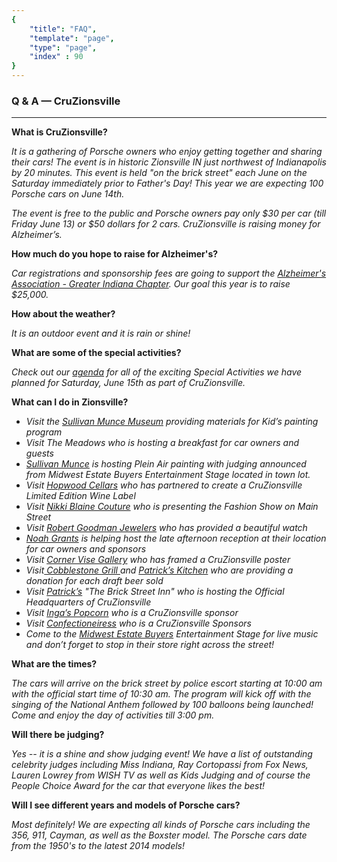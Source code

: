 ```yaml
---
{ 
    "title": "FAQ",
    "template": "page",
	"type": "page",
	"index" : 90
}
---
```



### Q & A — CruZionsville
____


**What is CruZionsville?**

_It is a gathering of Porsche owners who enjoy getting together and sharing their cars! The event is in historic Zionsville IN just northwest of Indianapolis by 20 minutes. This event is held "on the brick street" each June on the Saturday immediately prior to Father's Day! This year we are expecting 100 Porsche cars on June 14th._

_The event is free to the public and Porsche owners pay only \$30 per car (till Friday June 13) or \$50 dollars for 2 cars. CruZionsville is raising money for Alzheimer’s._


**How much do you hope to raise for Alzheimer's?**


_Car registrations and sponsorship fees are going to support the [Alzheimer's Association - Greater Indiana Chapter][22]. Our goal this year is to raise $25,000._


**How about the weather?**


_It is an outdoor event and it is rain or shine!_


**What are some of the special activities?**


_Check out our [agenda][7] for all of the exciting Special Activities we have planned for Saturday, June 15th as part of CruZionsville._


**What can I do in Zionsville?**

  * _Visit the [Sullivan Munce Museum][8] providing materials for Kid’s painting program_
  * _Visit The Meadows who is hosting a breakfast for car owners and guests_
  * _[Sullivan Munce][8] is hosting Plein Air painting with judging announced from Midwest Estate Buyers Entertainment Stage located in town lot._
  * _Visit [Hopwood Cellars][9] who has partnered to create a CruZionsville Limited Edition Wine Label_
  * _Visit [Nikki Blaine Couture][10] who is presenting the Fashion Show on Main Street_
  * _Visit [Robert Goodman Jewelers][11] who has provided a beautiful watch_
  * _[Noah Grants][12] is helping host the late afternoon reception at their location for car owners and sponsors_
  * _Visit [Corner Vise Gallery][13] who has framed a CruZionsville poster_
  * _Visit[ Cobblestone Grill ][14]and [Patrick’s Kitchen][15] who are providing a donation for each draft beer sold_
  * _Visit [Patrick’s][15] "The Brick Street Inn" who is hosting the Official Headquarters of CruZionsville_
  * _Visit [Inga’s Popcorn][16] who is a CruZionsville sponsor_
  * _Visit [Confectioneiress][17] who is a CruZionsville Sponsors_
  * _Come to the [Midwest Estate Buyers][18] Entertainment Stage for live music and don’t forget to stop in their store right across the street!_

**What are the times?**

_The cars will arrive on the brick street by police escort starting at 10:00 am with the official start time of 10:30 am. The program will kick off with the singing of the National Anthem followed by 100 balloons being launched! Come and enjoy the day of activities till 3:00 pm._

**Will there be judging?**

_Yes -- it is a shine and show judging event! We have a list of outstanding celebrity judges including Miss Indiana, Ray Cortopassi from Fox News, Lauren Lowrey from WISH TV as well as Kids Judging and of course the People Choice Award for the car that everyone likes the best!_

**Will I see different years and models of Porsche cars?**

_Most definitely! We are expecting all kinds of Porsche cars including the 356, 911, Cayman, as well as the Boxster model. The Porsche cars date from the 1950's to the latest 2014 models!_




   [1]: http://www.cruzionsville.com/
   [3]: http://www.cruzionsville.com/find-us/
   [4]: http://www.cruzionsville.com/q-a/
   [5]: http://www.cruzionsville.com/news/
   [6]: http://www.cruzionsville.com/sponsors/
   [7]: http://www.cruzionsville.com/agenda
   [8]: http://sullivanmunce.org
   [9]: http://www.hopwoodcellars.com/
   [10]: http://nikkiblaine.com/
   [11]: http://www.robertgoodmanjewelers.com/
   [12]: http://www.noahgrants.com/
   [13]: http://www.indygalleries.com/
   [14]: http://www.cobblestonegrill.com/
   [15]: http://patrickskitchen.com/
   [16]: http://ingaspopcorn.com/
   [17]: http://www.confectioneiress.com/
   [18]: http://www.midwestestatebuyers.com
   [19]: https://maps.google.com/maps?q=200%2BS%2BMain%2BSt,%2BZionsville,%2BIN&amp;hl=en&amp;sll=39.96089,-86.279143&amp;sspn=0.123549,0.17252&amp;oq=200&amp;t=h&amp;hnear=200%2BS%2BMain%2BSt,%2BZionsville,%2BIndiana%2B46077&amp;z=17&amp;iwloc=A
   [20]: http://www.twitter.com/cruzionsville
   [21]: http://www.facebook.com/cruzionsville
   [22]: http://www.alz.org/indiana/
